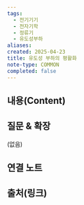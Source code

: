 ```yaml
---
tags:
  - 전기기기
  - 전자기학
  - 정류기
  - 유도성부하
aliases: 
created: 2025-04-23
title: 유도성 부하의 평활화
note-type: COMMON
completed: false
---
```


## 내용(Content)


## 질문 & 확장

(없음)

## 연결 노트

## 출처(링크)

